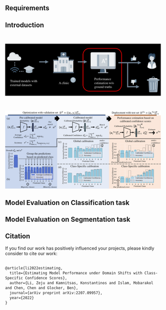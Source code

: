 ## Requirements

## Introduction

<br/> <div align=center><img src="figs/introfig.pdf" width="700px"/></div>

<br/> <div align=center><img src="figs/Fig1_Motivation.pdf" width="700px"/></div>

## Model Evaluation on Classification task

## Model Evaluation on Segmentation task

## Citation
If you find our work has positively influenced your projects, please kindly consider to cite our work:

```

@article{li2022estimating,
  title={Estimating Model Performance under Domain Shifts with Class-Specific Confidence Scores},
  author={Li, Zeju and Kamnitsas, Konstantinos and Islam, Mobarakol and Chen, Chen and Glocker, Ben},
  journal={arXiv preprint arXiv:2207.09957},
  year={2022}
}

```